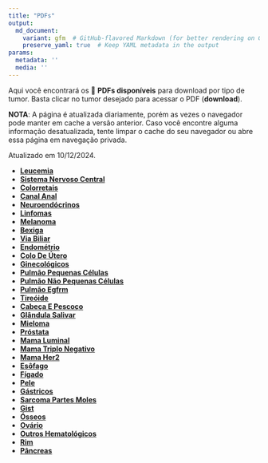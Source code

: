 ```yaml
---
title: "PDFs"
output: 
  md_document:
    variant: gfm  # GitHub-flavored Markdown (for better rendering on GitHub)
    preserve_yaml: true  # Keep YAML metadata in the output
params:
  metadata: ''
  media: ''
---
```


Aqui você encontrará os 📝 **PDFs disponíveis** para download por tipo
de tumor. Basta clicar no tumor desejado para acessar o PDF
(**download**).

**NOTA**: A página é atualizada diariamente, porém as vezes o navegador
pode manter em cache a versão anterior. Caso você encontre alguma
informação desatualizada, tente limpar o cache do seu navegador ou abre
essa página em navegação privada.

Atualizado em 10/12/2024.

- [**Leucemia**](https://coeoralmeds-e768.restdb.io/media/6757eab3f63b804800084b34?download=true)
- [**Sistema Nervoso
  Central**](https://coeoralmeds-e768.restdb.io/media/6757eab5f63b804800084b37?download=true)
- [**Colorretais**](https://coeoralmeds-e768.restdb.io/media/6757eab8f63b804800084b3c?download=true)
- [**Canal
  Anal**](https://coeoralmeds-e768.restdb.io/media/6757eabaf63b804800084b3e?download=true)
- [**Neuroendócrinos**](https://coeoralmeds-e768.restdb.io/media/6757eabcf63b804800084b40?download=true)
- [**Linfomas**](https://coeoralmeds-e768.restdb.io/media/6757eabef63b804800084b42?download=true)
- [**Melanoma**](https://coeoralmeds-e768.restdb.io/media/6757eabff63b804800084b44?download=true)
- [**Bexiga**](https://coeoralmeds-e768.restdb.io/media/6757eac1f63b804800084b46?download=true)
- [**Via
  Biliar**](https://coeoralmeds-e768.restdb.io/media/6757eac3f63b804800084b48?download=true)
- [**Endométrio**](https://coeoralmeds-e768.restdb.io/media/6757eac4f63b804800084b4a?download=true)
- [**Colo De
  Útero**](https://coeoralmeds-e768.restdb.io/media/6757eac6f63b804800084b4c?download=true)
- [**Ginecológicos**](https://coeoralmeds-e768.restdb.io/media/6757eac8f63b804800084b4e?download=true)
- [**Pulmão Pequenas
  Células**](https://coeoralmeds-e768.restdb.io/media/6757eacaf63b804800084b50?download=true)
- [**Pulmão Não Pequenas
  Células**](https://coeoralmeds-e768.restdb.io/media/6757eaccf63b804800084b52?download=true)
- [**Pulmão
  Egfrm**](https://coeoralmeds-e768.restdb.io/media/6757eacdf63b804800084b54?download=true)
- [**Tireóide**](https://coeoralmeds-e768.restdb.io/media/6757ead1f63b804800084b58?download=true)
- [**Cabeça E
  Pescoço**](https://coeoralmeds-e768.restdb.io/media/6757ead3f63b804800084b5a?download=true)
- [**Glândula
  Salivar**](https://coeoralmeds-e768.restdb.io/media/6757ead5f63b804800084b5c?download=true)
- [**Mieloma**](https://coeoralmeds-e768.restdb.io/media/6757ead6f63b804800084b5e?download=true)
- [**Próstata**](https://coeoralmeds-e768.restdb.io/media/6757ead8f63b804800084b60?download=true)
- [**Mama
  Luminal**](https://coeoralmeds-e768.restdb.io/media/6757eadcf63b804800084b64?download=true)
- [**Mama Triplo
  Negativo**](https://coeoralmeds-e768.restdb.io/media/6757eaddf63b804800084b66?download=true)
- [**Mama
  Her2**](https://coeoralmeds-e768.restdb.io/media/6757eadff63b804800084b68?download=true)
- [**Esôfago**](https://coeoralmeds-e768.restdb.io/media/6757eae1f63b804800084b6a?download=true)
- [**Fígado**](https://coeoralmeds-e768.restdb.io/media/6757eae3f63b804800084b6c?download=true)
- [**Pele**](https://coeoralmeds-e768.restdb.io/media/6757eae4f63b804800084b6d?download=true)
- [**Gástricos**](https://coeoralmeds-e768.restdb.io/media/6757eae6f63b804800084b70?download=true)
- [**Sarcoma Partes
  Moles**](https://coeoralmeds-e768.restdb.io/media/6757eae8f63b804800084b72?download=true)
- [**Gist**](https://coeoralmeds-e768.restdb.io/media/6757eae9f63b804800084b74?download=true)
- [**Ósseos**](https://coeoralmeds-e768.restdb.io/media/6757eaebf63b804800084b76?download=true)
- [**Ovário**](https://coeoralmeds-e768.restdb.io/media/6757eaedf63b804800084b7b?download=true)
- [**Outros
  Hematológicos**](https://coeoralmeds-e768.restdb.io/media/6757eaeef63b804800084b7d?download=true)
- [**Rim**](https://coeoralmeds-e768.restdb.io/media/6757eaf0f63b804800084b7f?download=true)
- [**Pâncreas**](https://coeoralmeds-e768.restdb.io/media/6757eaf2f63b804800084b81?download=true)
